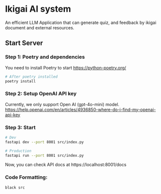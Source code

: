 # Ikigai AI system

An efficient LLM Application that can generate quiz, and feedback by ikigai document and external resources.

## Start Server

### Step 1: Poetry and dependencies

You need to install Poetry to start
https://python-poetry.org/

```bash
# After poetry installed
poetry install
```

### Step 2: Setup OpenAI API key

Currently, we only support Open AI (gpt-4o-mini) model.
https://help.openai.com/en/articles/4936850-where-do-i-find-my-openai-api-key

### Step 3: Start

```bash
# Dev
fastapi dev --port 8001 src/index.py

# Production
fastapi run --port 8001 src/index.py
```

Now, you can check API docs at https://localhost:8001/docs


### Code Formatting:

```bash
black src
```
